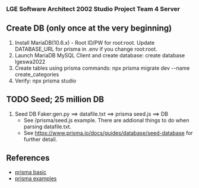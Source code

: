 
### LGE Software Architect 2002 Studio Project Team 4 Server

## Create DB (only once at the very beginning)
1. Install MariaDB(10.6.x) - Root ID/PW for root:root. Update DATABASE_URL for prisma in .env if you change root:root.
2. Launch MariaDB MySQL Client and create database:
    create database lgeswa2022
3. Create tables using prisma commands:
    npx prisma migrate dev --name create_categories 
4. Verify:
    npx prisma studio


## TODO Seed; 25 million DB
1. Seed DB
    Faker:gen.py ==> datafile.txt ==> prisma seed.js ==> DB
    * See /prisma/seed.js example. There are addional things to do when parsing datafile.txt.
    * See https://www.prisma.io/docs/guides/database/seed-database for further detail.

## References

* [prisma basic](https://velog.io/@iamhayoung/prisma-schema)
* [prisma examples](https://medium.com/prisma-korea/%EC%8B%A4%EC%9A%A9%EC%A0%81%EC%9D%B8-prisma-%EC%98%88%EC%A0%9C-5ad2bd13768f)